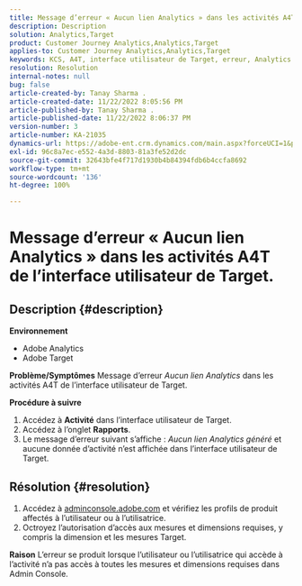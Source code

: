 ```yaml
---
title: Message d’erreur « Aucun lien Analytics » dans les activités A4T de l’interface utilisateur de Target.
description: Description
solution: Analytics,Target
product: Customer Journey Analytics,Analytics,Target
applies-to: Customer Journey Analytics,Analytics,Target
keywords: KCS, A4T, interface utilisateur de Target, erreur, Analytics.
resolution: Resolution
internal-notes: null
bug: false
article-created-by: Tanay Sharma .
article-created-date: 11/22/2022 8:05:56 PM
article-published-by: Tanay Sharma .
article-published-date: 11/22/2022 8:06:37 PM
version-number: 3
article-number: KA-21035
dynamics-url: https://adobe-ent.crm.dynamics.com/main.aspx?forceUCI=1&pagetype=entityrecord&etn=knowledgearticle&id=d5858012-a16a-ed11-9561-6045bd006a22
exl-id: 96c8a7ec-e552-4a3d-8803-81a3fe52d2dc
source-git-commit: 32643bfe4f717d1930b4b84394fdb6b4ccfa8692
workflow-type: tm+mt
source-wordcount: '136'
ht-degree: 100%

---
```


# Message d’erreur « Aucun lien Analytics » dans les activités A4T de l’interface utilisateur de Target.

## Description {#description}

<b>Environnement</b>
- Adobe Analytics
- Adobe Target



<b>Problème/Symptômes</b>
Message d’erreur *Aucun lien Analytics* dans les activités A4T de l’interface utilisateur de Target.



<b>Procédure à suivre</b>

1. Accédez à <b>Activité</b> dans l’interface utilisateur de Target.
2. Accédez à l’onglet <b>Rapports</b>.
3. Le message d’erreur suivant s’affiche : *Aucun lien Analytics généré* et aucune donnée d’activité n’est affichée dans l’interface utilisateur de Target.



## Résolution {#resolution}


1. Accédez à [adminconsole.adobe.com](https://adminconsole.adobe.com/) et vérifiez les profils de produit affectés à l’utilisateur ou à l’utilisatrice.
2. Octroyez l’autorisation d’accès aux mesures et dimensions requises, y compris la dimension et les mesures Target.



<b>Raison</b>
L’erreur se produit lorsque l’utilisateur ou l’utilisatrice qui accède à l’activité n’a pas accès à toutes les mesures et dimensions requises dans Admin Console.
